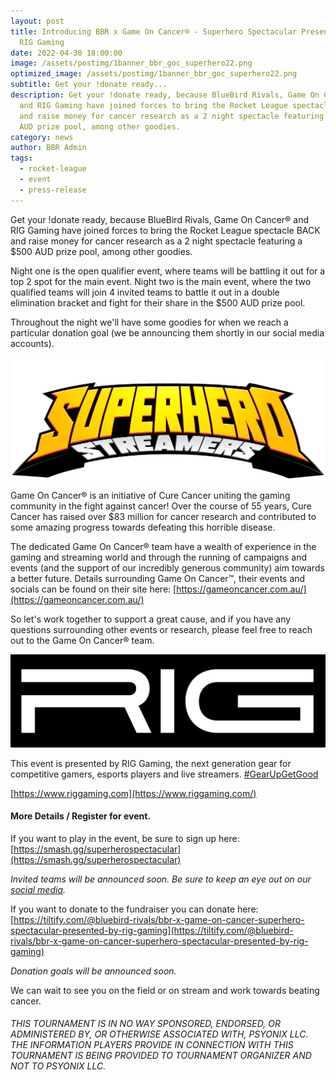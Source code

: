 ```yaml
---
layout: post
title: Introducing BBR x Game On Cancer®️ - Superhero Spectacular Presented by
  RIG Gaming
date: 2022-04-30 18:00:00
image: /assets/postimg/1banner_bbr_goc_superhero22.png
optimized_image: /assets/postimg/1banner_bbr_goc_superhero22.png
subtitle: Get your !donate ready...
description: Get your !donate ready, because BlueBird Rivals, Game On Cancer®️
  and RIG Gaming have joined forces to bring the Rocket League spectacle BACK
  and raise money for cancer research as a 2 night spectacle featuring a $500
  AUD prize pool, among other goodies.
category: news
author: BBR Admin
tags:
  - rocket-league
  - event
  - press-release
---
```

Get your !donate ready, because BlueBird Rivals, Game On Cancer®️ and RIG Gaming have joined forces to bring the Rocket League spectacle BACK and raise money for cancer research as a 2 night spectacle featuring a $500 AUD prize pool, among other goodies.

Night one is the open qualifier event, where teams will be battling it out for a top 2 spot for the main event. Night two is the main event, where the two qualified teams will join 4 invited teams to battle it out in a double elimination bracket and fight for their share in the $500 AUD prize pool.

Throughout the night we'll have some goodies for when we reach a particular donation goal (we be announcing them shortly in our social media accounts).

![ ](/assets/postimg/2post_GOC_SS_Logo_ON_DARK.png)

Game On Cancer®️ is an initiative of Cure Cancer uniting the gaming community in the fight against cancer! Over the course of 55 years, Cure Cancer has raised over $83 million for cancer research and contributed to some amazing progress towards defeating this horrible disease.

The dedicated Game On Cancer®️ team have a wealth of experience in the gaming and streaming world and through the running of campaigns and events (and the support of our incredibly generous community) aim towards a better future. Details surrounding Game On Cancer™️, their events and socials can be found on their site here: [https://gameoncancer.com.au/](https://gameoncancer.com.au/)

So let's work together to support a great cause, and if you have any questions surrounding other events or research, please feel free to reach out to the Game On Cancer®️ team.

![ ](/assets/postimg/2post_RIGlogo.png)

This event is presented by RIG Gaming, the next generation gear for competitive gamers, esports players and live streamers. [#GearUpGetGood](https://www.riggaming.com)

[https://www.riggaming.com](https://www.riggaming.com/)

#### More Details / Register for event.

If you want to play in the event, be sure to sign up here: [https://smash.gg/superherospectacular](https://smash.gg/superherospectacular)

_Invited teams will be announced soon. Be sure to keep an eye out on our_ [_social media_](https://twitter.com/BlueBirdRivals)_._

If you want to donate to the fundraiser you can donate here: [https://tiltify.com/@bluebird-rivals/bbr-x-game-on-cancer-superhero-spectacular-presented-by-rig-gaming](https://tiltify.com/@bluebird-rivals/bbr-x-game-on-cancer-superhero-spectacular-presented-by-rig-gaming)

_Donation goals will be announced soon._

We can wait to see you on the field or on stream and work towards beating cancer.

###### THIS TOURNAMENT IS IN NO WAY SPONSORED, ENDORSED, OR ADMINISTERED BY, OR OTHERWISE ASSOCIATED WITH, PSYONIX LLC. THE INFORMATION PLAYERS PROVIDE IN CONNECTION WITH THIS TOURNAMENT IS BEING PROVIDED TO TOURNAMENT ORGANIZER AND NOT TO PSYONIX LLC.
